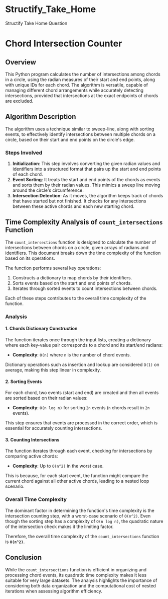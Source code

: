 # Structify_Take_Home
Structify Take Home Question 

# Chord Intersection Counter

## Overview

This Python program calculates the number of intersections among chords in a circle, using the radian measures of their start and end points, along with unique IDs for each chord. The algorithm is versatile, capable of managing different chord arrangements while accurately detecting intersections, provided that intersections at the exact endpoints of chords are excluded.

## Algorithm Description

The algorithm uses a technique similar to sweep-line, along with sorting events, to effectively identify intersections between multiple chords on a circle, based on their start and end points on the circle's edge.

### Steps Involved

1. **Initialization**: This step involves converting the given radian values and identifiers into a structured format that pairs up the start and end points of each chord.
2. **Event Sorting**: It treats the start and end points of the chords as events and sorts them by their radian values. This mimics a sweep line moving around the circle's circumference.
3. **Intersection Detection**: As it moves, the algorithm keeps track of chords that have started but not finished. It checks for any intersections between these active chords and each new starting chord.



## Time Complexity Analysis of `count_intersections` Function

The `count_intersections` function is designed to calculate the number of intersections between chords on a circle, given arrays of radians and identifiers. This document breaks down the time complexity of the function based on its operations.


The function performs several key operations:

1. Constructs a dictionary to map chords by their identifiers.
2. Sorts events based on the start and end points of chords.
3. Iterates through sorted events to count intersections between chords.

Each of these steps contributes to the overall time complexity of the function.

### Analysis

#### 1. Chords Dictionary Construction

The function iterates once through the input lists, creating a dictionary where each key-value pair corresponds to a chord and its start/end radians:

- **Complexity**: `O(n)` where `n` is the number of chord events.

Dictionary operations such as insertion and lookup are considered `O(1)` on average, making this step linear in complexity.

#### 2. Sorting Events

For each chord, two events (start and end) are created and then all events are sorted based on their radian values:

- **Complexity**: `O(n log n)` for sorting `2n` events (`n` chords result in `2n` events).

This step ensures that events are processed in the correct order, which is essential for accurately counting intersections.

#### 3. Counting Intersections

The function iterates through each event, checking for intersections by comparing active chords:

- **Complexity**: Up to `O(n^2)` in the worst case.

This is because, for each start event, the function might compare the current chord against all other active chords, leading to a nested loop scenario.

### Overall Time Complexity

The dominant factor in determining the function's time complexity is the intersection counting step, with a worst-case scenario of `O(n^2)`. Even though the sorting step has a complexity of `O(n log n)`, the quadratic nature of the intersection check makes it the limiting factor.

Therefore, the overall time complexity of the `count_intersections` function is **`O(n^2)`**.

## Conclusion

While the `count_intersections` function is efficient in organizing and processing chord events, its quadratic time complexity makes it less suitable for very large datasets. The analysis highlights the importance of considering both data organization and the computational cost of nested iterations when assessing algorithm efficiency.
